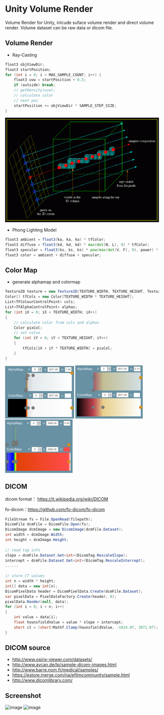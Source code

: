 # Unity Volume Render
Volume Render for Unity, inlcude suface volume render and direct volume render. Volume dataset can be raw data or dicom file.

## Volume Render
- Ray-Casting
```glsl
float3 objViewDir;
float3 startPosition;
for (int i = 0; i < MAX_SAMPLE_COUNT; i++) {
    float3 uvw = startPosition + 0.5;
    if (outside) break;
    // getDensity(uvw);
    // calculate color
    // next pos
    startPosition += objViewDir * SAMPLE_STEP_SIZE;
}
```
![image](https://github.com/AdamWu/UnityVolumeRender/blob/main/images/raycast.gif)

- Phong Lighting Model
```glsl
float3 ambient = float3(ka, ka, ka) * tfColor;
float3 diffuse = float3(kd, kd, kd) * max(dot(N, L), 0) * tfColor;
float3 specular = float3(ks, ks, ks) * pow(max(dot(V, F), 0), power) * tfColor;
float3 color = ambient + diffuse + specular;
```
## Color Map

- generate alphamap and colormap
```csharp
Texture2D texture = new Texture2D(TEXTURE_WIDTH, TEXTURE_HEIGHT, TextureFormat.RGBAFloat, false);
Color[] tfCols = new Color[TEXTURE_WIDTH * TEXTURE_HEIGHT];
List<TFColourControlPoint> cols;
List<TFAlphaControlPoint> alphas;
for (int iX = 0; iX < TEXTURE_WIDTH; iX++)
{
    // calculate color from cols and alphas 
    Color pixCol;
    // set value
    for (int iY = 0; iY < TEXTURE_HEIGHT; iY++)
    {
        tfCols[iX + iY * TEXTURE_WIDTH] = pixCol;
    }
}
```

![image](https://github.com/AdamWu/UnityVolumeRender/blob/main/images/colormap1.png)
![image](https://github.com/AdamWu/UnityVolumeRender/blob/main/images/colormap2.png)
![image](https://github.com/AdamWu/UnityVolumeRender/blob/main/images/colormap3.png)


## DICOM

dicom format： https://it.wikipedia.org/wiki/DICOM

fo-dicom：https://github.com/fo-dicom/fo-dicom

```csharp
FileStream fs = File.OpenRead(filepath);
DicomFile dcmFile = DicomFile.Open(fs);
DicomImage dcmImage = new DicomImage(dcmFile.Dataset);
int width = dcmImage.Width;
int height = dcmImage.Height;

// read tag info
slope = dcmFile.Dataset.Get<int>(DicomTag.RescaleSlope);
intercept = dcmFile.Dataset.Get<int>(DicomTag.RescaleIntercept);
......

// store CT values
int n = width * height;
int[] data = new int[n];
DicomPixelData header = DicomPixelData.Create(dcmFile.Dataset);
var pixelData = PixelDataFactory.Create(header, 0);
pixelData.Render(null, data);
for (int i = 0; i < n; i++)
{
    int value = data[i];
    float hounsfieldValue = value * slope + intercept;
    short ct = (short)Mathf.Clamp(hounsfieldValue, -1024.0f, 3071.0f);
}
```

## DICOM source
- http://www.osirix-viewer.com/datasets/    
- http://www.aycan.de/lp/sample-dicom-images.html
- http://www.barre.nom.fr/medical/samples/
- https://estore.merge.com/na/efilmcommunity/sample.html
- http://www.dicomlibrary.com/


## Screenshot

![image](https://github.com/AdamWu/UnityVolumeRender/blob/main/images/screenshot1.png)
![image](https://github.com/AdamWu/UnityVolumeRender/blob/main/images/screenshot2.png)